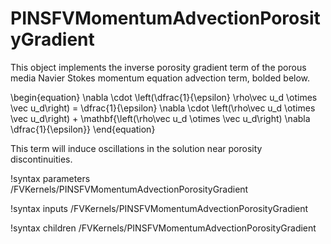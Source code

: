 # PINSFVMomentumAdvectionPorosityGradient

This object implements the inverse porosity gradient term of the porous media Navier Stokes momentum
equation advection term, bolded below.

\begin{equation}
\nabla \cdot \left(\dfrac{1}{\epsilon} \rho\vec u_d \otimes \vec u_d\right) = \dfrac{1}{\epsilon} \nabla \cdot \left(\rho\vec u_d \otimes \vec u_d\right) + \mathbf{\left(\rho\vec u_d \otimes \vec u_d\right) \nabla \dfrac{1}{\epsilon}}
\end{equation}

This term will induce oscillations in the solution near porosity discontinuities.

!syntax parameters /FVKernels/PINSFVMomentumAdvectionPorosityGradient

!syntax inputs /FVKernels/PINSFVMomentumAdvectionPorosityGradient

!syntax children /FVKernels/PINSFVMomentumAdvectionPorosityGradient

